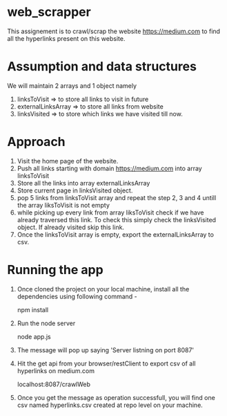 # web_scrapper

This assignement is to crawl/scrap the website https://medium.com to find all the hyperlinks present on this website.

# Assumption and data structures
We will maintain 2 arrays and 1 object namely 

1. linksToVisit => to store all links to visit in future
2. externalLinksArray => to store all links from website
3. linksVisited => to store which links we have visited till now.

# Approach

1. Visit the home page of the website.
2. Push all links starting with domain https://medium.com into array linksToVisit
3. Store all the links into array externalLinksArray
4. Store current page in linksVisited object.
5. pop 5 links from linksToVisit array and repeat the step 2, 3 and 4 untill the array liksToVisit is not empty
6. while picking up every link from array liksToVisit check if we have already traversed this link. To check this simply
   check the linksVisited object. If already visited skip this link.
7. Once the linksToVisit array is empty, export the externalLinksArray to csv.

# Running the app

1. Once cloned the project on your local machine, install all the dependencies using following command -

   npm install

2. Run the node server 

   node app.js

3. The message will pop up saying 'Server listning on port 8087'

4. Hit the get api from your browser/restClient to export csv of all hyperlinks on medium.com

   localhost:8087/crawlWeb

5. Once you get the message as operation successfull, you will find one csv named hyperlinks.csv created at repo level on your machine.

